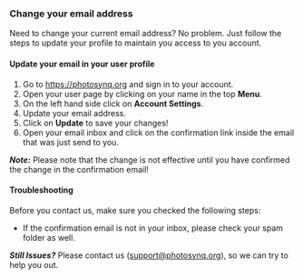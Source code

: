 ### Change your email address

Need to change your current email address? No problem. Just follow the steps to update your profile to maintain you access to you account.

#### Update your email in your user profile

1. Go to <https://photosynq.org> and sign in to your account.
2. Open your user page by clicking on your name in the top **Menu**.
3. On the left hand side click on **Account Settings**.
4. Update your email address.
5. Click on **Update** to save your changes!
6. Open your email inbox and click on the confirmation link inside the email that was just send to you.

***Note:*** Please note that the change is not effective until you have confirmed the change in the confirmation email!

#### Troubleshooting

Before you contact us, make sure you checked the following steps:

- If the confirmation email is not in your inbox, please check your spam folder as well.

***Still Issues?*** Please contact us (<support@photosynq.org>), so we can try to help you out.